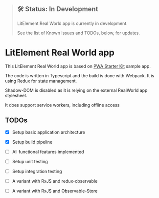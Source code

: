 
> ## 🛠 Status: In Development
> LitElement Real World app is currently in development. 
> 
> See the list of Known Issues and TODOs, below, for updates.

# LitElement Real World app

This LitElement Real World app is based on [PWA Starter Kit](https://pwa-starter-kit.polymer-project.org/) sample app.

The code is written in Typescript and the build is done with Webpack. It is using Redux for state management.

Shadow-DOM is disabled as it is relying on the external RealWorld app stylesheet.

It does support service workers, including offline access


## TODOs
- [x] Setup basic application architecture
- [x] Setup build pipeline
- [ ] All functional features implemented
- [ ] Setup unit testing
- [ ] Setup integration testing
- [ ] A variant with RxJS and redux-observable
- [ ] A variant with RxJS and Observable-Store

